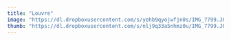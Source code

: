 ```yaml
---
title: "Louvre"
image: "https://dl.dropboxusercontent.com/s/yehb9qyojwfjn0s/IMG_7799.JPG"
thumb: "https://dl.dropboxusercontent.com/s/nlj9q33a5nhmz0u/IMG_7799.JPG"
---
```


